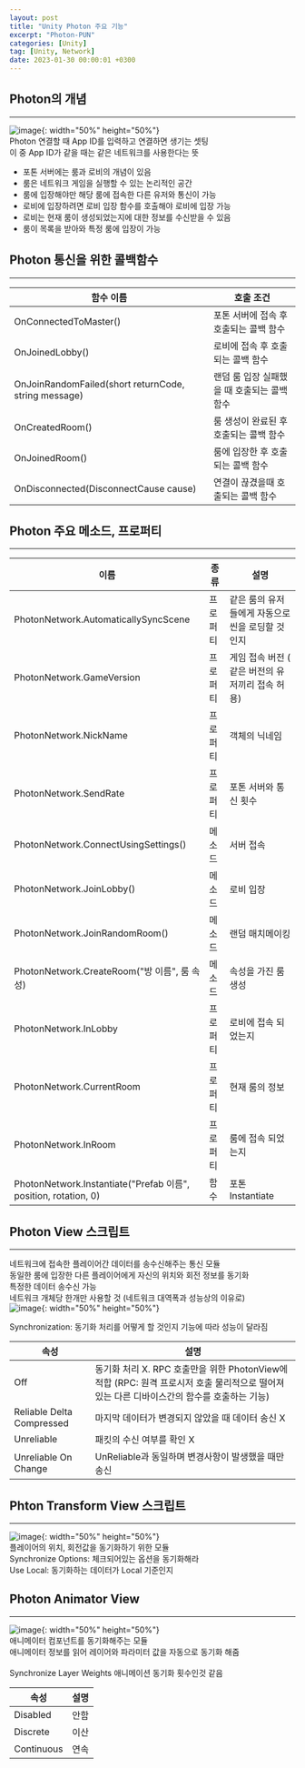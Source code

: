 ```yaml
---
layout: post
title: "Unity Photon 주요 기능"
excerpt: "Photon-PUN"
categories: [Unity]
tag: [Unity, Network]
date: 2023-01-30 00:00:01 +0300
---
```


## Photon의 개념
---

![image](/assets/img/Photon/Photon_1.png){: width="50%" height="50%"}<br>
Photon 연결할 때 App ID를 입력하고 연결하면 생기는 셋팅<br>
이 중 App ID가 같을 때는 같은 네트워크를 사용한다는 뜻<br>
+ 포톤 서버에는 룸과 로비의 개념이 있음<br>
+ 룸은 네트워크 게임을 실행할 수 있는 논리적인 공간<br>
+ 룸에 입장해야만 해당 룸에 접속한 다른 유저와 통신이 가능<br>
+ 로비에 입장하려면 로비 입장 함수를 호출해야 로비에 입장 가능<br>
+ 로비는 현재 룸이 생성되었는지에 대한 정보를 수신받을 수 있음<br>
+ 룸이 목록을 받아와 특정 룸에 입장이 가능<br>

## Photon 통신을 위한 콜백함수
---

| 함수 이름 | 호출 조건 |
| --- | --- |
| OnConnectedToMaster() | 포톤 서버에 접속 후 호출되는 콜백 함수 |
| OnJoinedLobby() | 로비에 접속 후 호출되는 콜백 함수 |
| OnJoinRandomFailed(short returnCode, string message) | 랜덤 룸 입장 실패했을 때 호출되는 콜백 함수 |
| OnCreatedRoom() | 룸 생성이 완료된 후 호출되는 콜백 함수 |
| OnJoinedRoom() | 룸에 입장한 후 호출되는 콜백 함수 |
| OnDisconnected(DisconnectCause cause) | 연결이 끊겼을때 호출되는 콜백 함수 |

## Photon 주요 메소드, 프로퍼티
---

| 이름 | 종류 | 설명 |
| --- | --- | --- |
| PhotonNetwork.AutomaticallySyncScene | 프로퍼티 | 같은 룸의 유저들에게 자동으로 씬을 로딩할 것인지 |
| PhotonNetwork.GameVersion | 프로퍼티 | 게임 접속 버전 ( 같은 버전의 유저끼리 접속 허용) |
| PhotonNetwork.NickName | 프로퍼티 | 객체의 닉네임 |
| PhotonNetwork.SendRate | 프로퍼티 | 포톤 서버와 통신 횟수 |
| PhotonNetwork.ConnectUsingSettings() | 메소드 | 서버 접속 |
| PhotonNetwork.JoinLobby() | 메소드 | 로비 입장 |
| PhotonNetwork.JoinRandomRoom() | 메소드 | 랜덤 매치메이킹 |
| PhotonNetwork.CreateRoom("방 이름", 룸 속성) | 메소드 | 속성을 가진 룸 생성 |
| PhotonNetwork.InLobby | 프로퍼티 | 로비에 접속 되었는지 |
| PhotonNetwork.CurrentRoom | 프로퍼티 | 현재 룸의 정보 |
| PhotonNetwork.InRoom | 프로퍼티 | 룸에 접속 되었는지 |
| PhotonNetwork.Instantiate("Prefab 이름", position, rotation, 0) | 함수 | 포톤 Instantiate |

## Photon View 스크립트
---

네트워크에 접속한 플레이어간 데이터를 송수신해주는 통신 모듈<br>
동일한 룸에 입장한 다른 플레이어에게 자신의 위치와 회전 정보를 동기화<br>
특정한 데이터 송수신 가능<br>
네트워크 개체당 한개만 사용할 것 (네트워크 대역폭과 성능상의 이유로)<br>
![image](/assets/img/Photon/Photon_2.png){: width="50%" height="50%"}<br>

Synchronization: 동기화 처리를 어떻게 할 것인지 기능에 따라 성능이 달라짐

| 속성 | 설명 |
| --- | --- |
| Off | 동기화 처리 X. RPC 호출만을 위한 PhotonView에 적합 (RPC: 원격 프로시저 호출 물리적으로 떨어져있는 다른 디바이스간의 함수를 호출하는 기능) |
| Reliable Delta Compressed | 마지막 데이터가 변경되지 않았을 때 데이터 송신 X |
| Unreliable |  패킷의 수신 여부를 확인 X |
| Unreliable On Change | UnReliable과 동일하며 변경사항이 발생했을 때만 송신 |

## Phton Transform View 스크립트
---
![image](/assets/img/Photon/Photon_3.png){: width="50%" height="50%"}<br>
플레이어의 위치, 회전값을 동기화하기 위한 모듈<br>
Synchronize Options: 체크되어있는 옵션을 동기화해라<br>
Use Local: 동기화하는 데이터가 Local 기준인지<br>

## Photon Animator View
---
![image](/assets/img/Photon/Photon_4.png){: width="50%" height="50%"}<br>
애니메이터 컴포넌트를 동기화해주는 모듈<br>
애니메이터 정보를 읽어 레이어와 파라미터 값을 자동으로 동기화 해줌<br><br>
Synchronize Layer Weights 애니메이션 동기화 횟수인것 같음<br>

| 속성 | 설명 |
| --- | --- |
| Disabled | 안함 |
| Discrete | 이산 |
| Continuous | 연속 |